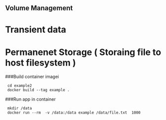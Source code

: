 ## Volume Management
# Transient data
# Permanenet Storage ( Storaing file to host filesystem )

###Build container imagei
```
 cd example2
 docker build --tag example .
```
###Run app in container
```
 mkdir /data
 docker run --rm  -v /data:/data example /data/file.txt  1000
```
